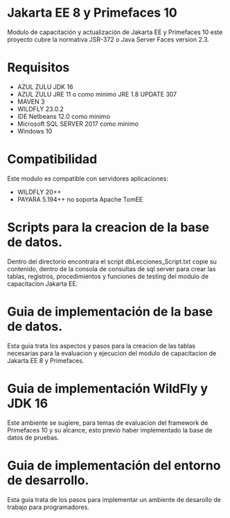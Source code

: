 # Jakarta EE 8 y Primefaces 10

Modulo de capacitación y actualización de Jakarta EE y Primefaces 10
este proyecto cubre la normativa JSR-372 o Java Server Faces version 2.3.

# Requisitos

-   AZUL ZULU JDK 16
-   AZUL ZULU JRE 11 o como minimo JRE 1.8 UPDATE 307
-   MAVEN 3
-   WILDFLY 23.0.2
-   IDE Netbeans 12.0 como minimo
-   Microsoft SQL SERVER 2017 como minimo
-   Windows 10

# Compatibilidad

Este modulo es compatible con servidores aplicaciones:

-   WILDFLY 20++
-   PAYARA  5.194++
    no soporta Apache TomEE

# Scripts para la creacion de la base de datos.

 Dentro del directorio encontrara el script dbLecciones_Script.txt
 copie su contenido, dentro de la consola de consultas de sql server
 para crear las tablas, registros, procedimientos y funciones de testing
 del modulo de capacitacion Jakarta EE.

# Guia de implementación de la base de datos.

  Esta guia trata los aspectos y pasos para la creacion de las 
  tablas necesarias para la evaluacion y ejecucion del modulo de capacitacion
  de Jakarta EE 8 y Primefaces.

# Guia de implementación WildFly y JDK 16

  Este ambiente se sugiere, para temas de evaluacion del framework de Primefaces 10
  y su alcance, esto previo haber implementado la base de datos de pruebas.

# Guia de implementación del entorno de desarrollo.

  Esta guia trata de los pasos para implementar un ambiente de desarollo de
  trabajo para programadores.
